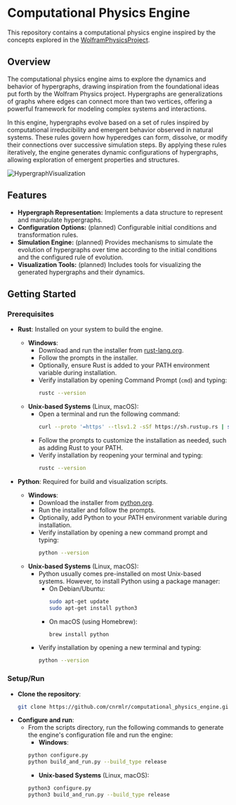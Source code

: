 # Computational Physics Engine

This repository contains a computational physics engine inspired by the concepts explored in the [WolframPhysicsProject](https://wolframphysics.org/).

## Overview

The computational physics engine aims to explore the dynamics and behavior of hypergraphs, drawing inspiration from the foundational ideas put forth by the Wolfram Physics project. Hypergraphs are generalizations of graphs where edges can connect more than two vertices, offering a powerful framework for modeling complex systems and interactions.

In this engine, hypergraphs evolve based on a set of rules inspired by computational irreducibility and emergent behavior observed in natural systems. These rules govern how hyperedges can form, dissolve, or modify their connections over successive simulation steps. By applying these rules iteratively, the engine generates dynamic configurations of hypergraphs, allowing exploration of emergent properties and structures.

![HypergraphVisualization](https://wolframphysics.org/visual-gallery/visualsummary/WolframPhysicsProject-visualsummary-large.png)

## Features

- **Hypergraph Representation:** Implements a data structure to represent and manipulate hypergraphs.
- **Configuration Options:** (planned) Configurable initial conditions and transformation rules.
- **Simulation Engine:** (planned) Provides mechanisms to simulate the evolution of hypergraphs over time according to the initial conditions and the configured rule of evolution.
- **Visualization Tools:** (planned) Includes tools for visualizing the generated hypergraphs and their dynamics.

## Getting Started

### Prerequisites

- **Rust**: Installed on your system to build the engine.
  - **Windows**:
    - Download and run the installer from [rust-lang.org](https://www.rust-lang.org/).
    - Follow the prompts in the installer.
    - Optionally, ensure Rust is added to your PATH environment variable during installation.
    - Verify installation by opening Command Prompt (`cmd`) and typing:
      ```sh
      rustc --version
      ```
  - **Unix-based Systems** (Linux, macOS):
    - Open a terminal and run the following command:
      ```sh
      curl --proto '=https' --tlsv1.2 -sSf https://sh.rustup.rs | sh
      ```
    - Follow the prompts to customize the installation as needed, such as adding Rust to your PATH.
    - Verify installation by reopening your terminal and typing:
      ```sh
      rustc --version
      ```

- **Python**: Required for build and visualization scripts.
  - **Windows**:
    - Download the installer from [python.org](https://www.python.org/).
    - Run the installer and follow the prompts.
    - Optionally, add Python to your PATH environment variable during installation.
    - Verify installation by opening a new command prompt and typing:
      ```sh
      python --version
      ```
  - **Unix-based Systems** (Linux, macOS):
    - Python usually comes pre-installed on most Unix-based systems. However, to install Python using a package manager:
      - On Debian/Ubuntu:
        ```sh
        sudo apt-get update
        sudo apt-get install python3
        ```
      - On macOS (using Homebrew):
        ```sh
        brew install python
        ```
    - Verify installation by opening a new terminal and typing:
      ```sh
      python --version
      ```


### Setup/Run

- **Clone the repository**:
   ```bash
   git clone https://github.com/cnrmlr/computational_physics_engine.git

- **Configure and run**:
   - From the scripts directory, run the following commands to generate the engine's configuration file and run the engine:
      - **Windows**: 
      ```sh
      python configure.py
      python build_and_run.py --build_type release
      ```
      - **Unix-based Systems** (Linux, macOS):
      ```sh
      python3 configure.py
      python3 build_and_run.py --build_type release
      ```